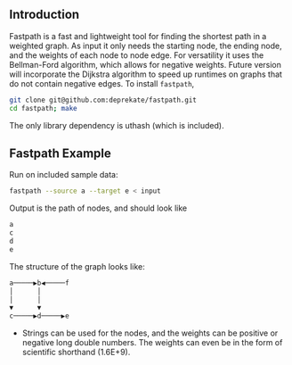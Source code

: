 Introduction
------------

Fastpath is a fast and lightweight tool for finding the shortest path in a weighted
graph.  As input it only needs the starting node, the ending node, and the weights
of each node to node edge.  For versatility it uses the Bellman-Ford algorithm, which
allows for negative weights.  Future version will incorporate the Dijkstra algorithm
to speed up runtimes on graphs that do not contain negative edges.
To install `fastpath`,
```sh
git clone git@github.com:deprekate/fastpath.git
cd fastpath; make
```
The only library dependency is uthash (which is included).

Fastpath Example
--------------

Run on included sample data:
```sh
fastpath --source a --target e < input 
```
Output is the path of nodes, and should look like
```sh
a
c
d
e
```

The structure of the graph looks like:

```sh
a─────▶b◀─────f
│      │
│      │
▼      ▼
c─────▶d─────▶e
```

* Strings can be used for the nodes, and the weights can be positive or negative long double 
  numbers. The weights can even be in the form of scientific shorthand (1.6E+9).
